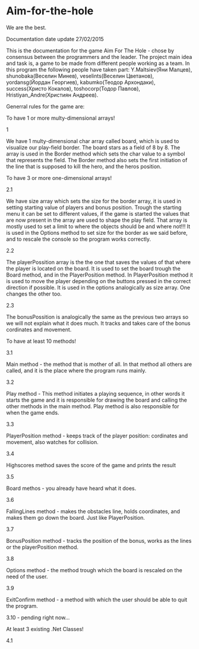 # Aim-for-the-hole
We are the best.

Documentation date update 27/02/2015

This is the documentation for the game Aim For The Hole - chose by consensus between the programmers and the leader.
The project main idea and task is, a game to be made from different people working as a team.
In this program the following people have taken part: 
Y.Maltsiev(Яни Малцев), shunobaka(Веселин Минев), veselints(Веселин Цветанов), yordansg(Йордан Георгиев), kabumko(Теодор Архондаки), success(Христо Кокалов), toshocorp(Тодор Павлов), Hristiyan_Andre(Християн Андреев).

Generral rules for the game are:

To have 1 or more multy-dimensional arrays!

1

We have 1 multy-dimensional char array called board, which is used to visualize our play-field border.
The board stars as a field of 8 by 8.
The array is used in the Border method which sets the char value to a symbol that represents the field.
The Border method also sets the first initiation of the line that is supposed to kill the hero, and the heros position. 

To have 3 or more one-dimensional arrays!

2.1

We have size array which sets the size for the border array, it is used in setting starting value of players and bonus position.
Trough the starting menu it can be set to different values, if the game is started the values that are now present in the array are used to shape the play field.
That array is mostly used to set a limit to where the objects should be and where not!!!
It is used in the Options method to set size for the border as we said before, and to rescale the console so the program works correctly.

2.2

The playerPossition array is the the one that saves the values of that where the player is located on the board.
It is used to set the board trough the Board method, and in the PlayerPosition method.
In PlayerPosition method it is used to move the player depending on the buttons pressed in the correct direction if possible.
It is used in the options analogically as size array. One changes the other too.

2.3

The bonusPossition is analogically the same as the previous two arrays so we will not explain what it does much.
It tracks and takes care of the bonus cordinates and movement.

To have at least 10 methods!

3.1

Main method - the method that is mother of all.
In that method all others are called, and it is the place where the program runs mainly.

3.2

Play method - This method initiates a playing sequence, in other words it starts the game and it is responsible for drawing the board and calling the other methods in the main method.
Play method is also responsible for when the game ends.

3.3

PlayerPosition method - keeps track of the player position: cordinates and movement, also watches for collision.

3.4

Highscores method saves the score of the game and prints the result

3.5

Board methos - you already have heard what it does.

3.6

FallingLines method - makes the obstacles line, holds coordinates, and makes them go down the board. Just like PlayerPosition.

3.7

BonusPosition method - tracks the position of the bonus, works as the lines or the playerPosition method.

3.8

Options method - the method trough which the board is rescaled on the need of the user.

3.9

ExitConfirm method - a method with which the user should be able to quit the program.

3.10 - pending right now...

At least 3 existing .Net Classes!

4.1

